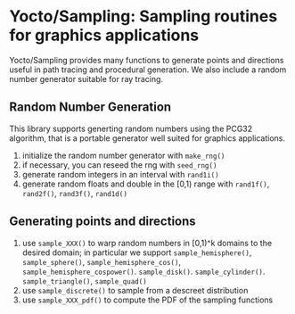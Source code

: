 # Yocto/Sampling: Sampling routines for graphics applications

Yocto/Sampling provides many functions to generate points and directions
useful in path tracing and procedural generation. We also include a random
number generator suitable for ray tracing.

## Random Number Generation

This library supports generting random numbers using the PCG32 algorithm,
that is a portable generator well suited for graphics applications.

1. initialize the random number generator with `make_rng()`
2. if necessary, you can reseed the rng with `seed_rng()`
3. generate random integers in an interval with `rand1i()`
4. generate random floats and double in the [0,1) range with `rand1f()`,
   `rand2f()`, `rand3f()`, `rand1d()`

## Generating points and directions

1. use `sample_XXX()` to warp random numbers in [0,1)^k domains to the
   desired domain; in particular we support `sample_hemisphere()`,
   `sample_sphere()`, `sample_hemisphere_cos()`,
   `sample_hemisphere_cospower()`. `sample_disk()`. `sample_cylinder()`.
   `sample_triangle()`, `sample_quad()`
2. use `sample_discrete()` to sample from a descreet distribution
3. use `sample_XXX_pdf()` to compute the PDF of the sampling functions
